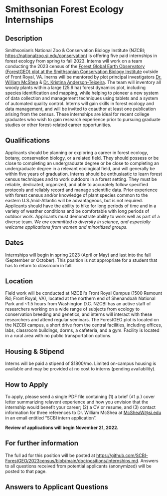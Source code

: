 # Smithsonian Forest Ecology Internships


## Description

Smithsonian’s National Zoo & Conservation Biology Institute (NZCBI; https://nationalzoo.si.edu/conservation) is offering five paid internships in forest ecology from spring to fall 2023.
Interns will work on a team conducting the 2023 census of the [Forest Global Earth Observatory (ForestGEO) plot at the Smithsonian Conservation Biology Institute](https://forestgeo.si.edu/sites/north-america/smithsonian-conservation-biology-institute) outside of Front Royal, VA.
Inerns will be mentored by plot principal investigators [Dr. William McShea](https://nationalzoo.si.edu/about/staff/william-j-mcshea) & [Dr. Kristina Anderson-Teixeira](https://nationalzoo.si.edu/about/staff/kristina-j-anderson-teixeira). 
The team will inventory all woody plants within a large (25.6 ha) forest dynamics plot, including species identification and mapping, while helping to pioneer a new system of data collection and management techniques using tablets and a system of automated quality control. 
Interns will gain skills in forest ecology and data management, and will be invited to coauthor at least one publication arising from the census.
These internships are ideal for recent college graduates who wish to gain research experience prior to pursuing graduate studies or other forest-related career opportunities.

## Qualifications

Applicants should be planning or exploring a career in forest ecology, botany, conservation biology, or a related field.
They should possess or be close to completing an undergraduate degree or be close to completing an undergraduate degree in a relevant ecological field, and will generally be within five years of graduation. 
Interns should be enthusiastic to learn forest census techniques and to work outdoors in a forest setting. 
They must be reliable, dedicated, organized, and able to accurately follow specified protocols and reliably record and manage scientific data.
Prior experience with forest census and/or knowledge of plant species common to the eastern U.S./mid-Atlantic will be advantageous, but is not required.
Applicants should have the ability to hike for long periods of time and in a variety of weather conditions and be comfortable with long periods of outdoor work. 
Applicants must demonstrate ability to work well as part of a diverse team.
*We are committed to diversity in science, and especially welcome applications from women and minoritized groups.*

## Dates 
Internships will begin in spring 2023 (April or May) and last into the fall (September or October). This position is not appropriate for a student that has to return to classroom in fall. 

## Location

Field work will be conducted at NZCBI's Front Royal Campus (1500 Remount Rd; Front Royal, VA), located at the northern end of Shenandoah National Park and ~1.5 hours from Washington D.C.
NZCBI has an active staff of researchers working on a wide range of subjects from ecology to conservation breeding and genetics, and interns will interact with these researchers and attend regular seminars. 
The ForestGEO plot is located on the NZCBI campus, a short drive from the central facilities, including offices, labs, classroom buildings, dorms, a cafeteria, and a gym.
Facility is located in a rural area with no public transportation options. 

## Housing & Stipend
Interns will be paid a stipend of $1800/mo.
Limited on-campus housing is available and may be provided at no cost to interns (pending availability). 


## How to Apply

To apply, please send a single PDF file containing (1) a brief (≤1 p.) cover letter summarizing relavent experience and how you envision that the internship would benefit your career; (2) a CV or resume, and (3) contact information for three references to Dr. William McShea at McSheaW@si.edu in an email entitled “SCBI intern application”. 

**Review of applications will begin November 21, 2022.** 

## For further information
The full ad for this position will be posted at https://github.com/SCBI-ForestGEO/2023census/blob/main/doc/positions/internships.md. 
Answers to all questions received from potential applicants (anonymized) will be posted to that page.

## Answers to Applicant Questions
